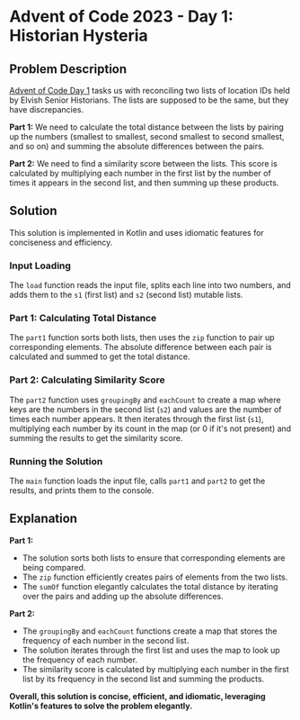 # Advent of Code 2023 - Day 1: Historian Hysteria

## Problem Description

[Advent of Code Day 1](https://adventofcode.com/2023/day/1) tasks us with reconciling two lists of location IDs held by Elvish Senior Historians. The lists are supposed to be the same, but they have discrepancies.

**Part 1:** We need to calculate the total distance between the lists by pairing up the numbers (smallest to smallest, second smallest to second smallest, and so on) and summing the absolute differences between the pairs.

**Part 2:** We need to find a similarity score between the lists. This score is calculated by multiplying each number in the first list by the number of times it appears in the second list, and then summing up these products.

## Solution

This solution is implemented in Kotlin and uses idiomatic features for conciseness and efficiency.

### Input Loading

The `load` function reads the input file, splits each line into two numbers, and adds them to the `s1` (first list) and `s2` (second list) mutable lists.

### Part 1: Calculating Total Distance

The `part1` function sorts both lists, then uses the `zip` function to pair up corresponding elements. The absolute difference between each pair is calculated and summed to get the total distance.

### Part 2: Calculating Similarity Score

The `part2` function uses `groupingBy` and `eachCount` to create a map where keys are the numbers in the second list (`s2`) and values are the number of times each number appears. It then iterates through the first list (`s1`), multiplying each number by its count in the map (or 0 if it's not present) and summing the results to get the similarity score.

### Running the Solution

The `main` function loads the input file, calls `part1` and `part2` to get the results, and prints them to the console.

## Explanation

**Part 1:**
- The solution sorts both lists to ensure that corresponding elements are being compared.
- The `zip` function efficiently creates pairs of elements from the two lists.
- The `sumOf` function elegantly calculates the total distance by iterating over the pairs and adding up the absolute differences.

**Part 2:**
- The `groupingBy` and `eachCount` functions create a map that stores the frequency of each number in the second list.
- The solution iterates through the first list and uses the map to look up the frequency of each number.
- The similarity score is calculated by multiplying each number in the first list by its frequency in the second list and summing the products.

**Overall, this solution is concise, efficient, and idiomatic, leveraging Kotlin's features to solve the problem elegantly.**